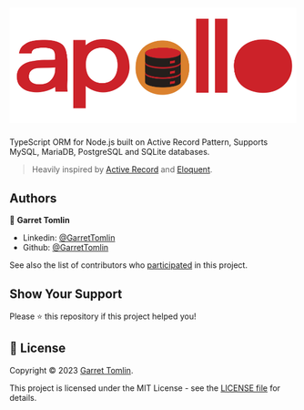 <h1 align="center">
  <a href=""><img src="https://github.com/Apollo-ORM/Apollo-ORM/blob/main/docs/static/img/logo-readme.svg?sanitize=true" alt="Apollo-ORM" /></a>
</h1>

TypeScript ORM for Node.js built on Active Record Pattern, Supports MySQL, MariaDB, PostgreSQL and SQLite databases. 

> Heavily inspired by [Active Record](https://guides.rubyonrails.org/active_record_basics.html) and [Eloquent](https://laravel.com/docs/8.x/eloquent).


## Authors

👤 **Garret Tomlin**

- Linkedin: [@GarretTomlin](https://www.linkedin.com/in/garrettomlin/)
- Github: [@GarretTomlin](https://github.com/GarretTomlin)

See also the list of contributors who [participated](https://github.com/Apollo-ORM/Apollo-ORM/contributors) in this project.

## Show Your Support

Please ⭐️ this repository if this project helped you!

## 📝 License

Copyright © 2023 [Garret Tomlin](https://github.com/GarretTomlin).

This project is licensed under the MIT License - see the [LICENSE file](LICENSE) for details.

